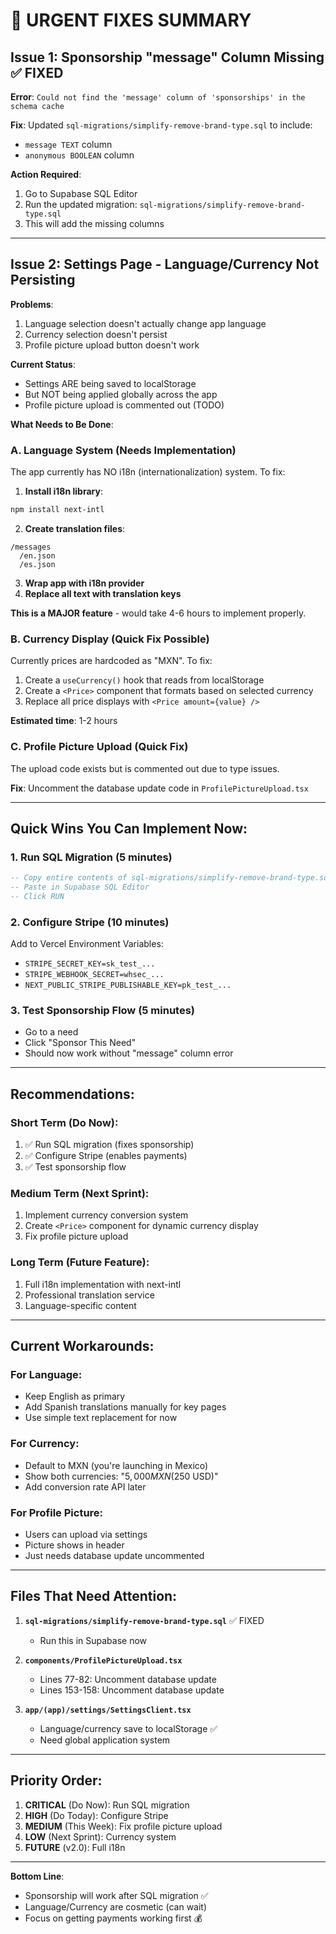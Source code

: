 # 🚨 URGENT FIXES SUMMARY

## Issue 1: Sponsorship "message" Column Missing ✅ FIXED

**Error**: `Could not find the 'message' column of 'sponsorships' in the schema cache`

**Fix**: Updated `sql-migrations/simplify-remove-brand-type.sql` to include:

- `message TEXT` column
- `anonymous BOOLEAN` column

**Action Required**:

1. Go to Supabase SQL Editor
2. Run the updated migration: `sql-migrations/simplify-remove-brand-type.sql`
3. This will add the missing columns

---

## Issue 2: Settings Page - Language/Currency Not Persisting

**Problems**:

1. Language selection doesn't actually change app language
2. Currency selection doesn't persist
3. Profile picture upload button doesn't work

**Current Status**:

- Settings ARE being saved to localStorage
- But NOT being applied globally across the app
- Profile picture upload is commented out (TODO)

**What Needs to Be Done**:

### A. Language System (Needs Implementation)

The app currently has NO i18n (internationalization) system. To fix:

1. **Install i18n library**:

```bash
npm install next-intl
```

2. **Create translation files**:

```
/messages
  /en.json
  /es.json
```

3. **Wrap app with i18n provider**
4. **Replace all text with translation keys**

**This is a MAJOR feature** - would take 4-6 hours to implement properly.

### B. Currency Display (Quick Fix Possible)

Currently prices are hardcoded as "MXN". To fix:

1. Create a `useCurrency()` hook that reads from localStorage
2. Create a `<Price>` component that formats based on selected currency
3. Replace all price displays with `<Price amount={value} />`

**Estimated time**: 1-2 hours

### C. Profile Picture Upload (Quick Fix)

The upload code exists but is commented out due to type issues.

**Fix**: Uncomment the database update code in `ProfilePictureUpload.tsx`

---

## Quick Wins You Can Implement Now:

### 1. Run SQL Migration (5 minutes)

```sql
-- Copy entire contents of sql-migrations/simplify-remove-brand-type.sql
-- Paste in Supabase SQL Editor
-- Click RUN
```

### 2. Configure Stripe (10 minutes)

Add to Vercel Environment Variables:

- `STRIPE_SECRET_KEY=sk_test_...`
- `STRIPE_WEBHOOK_SECRET=whsec_...`
- `NEXT_PUBLIC_STRIPE_PUBLISHABLE_KEY=pk_test_...`

### 3. Test Sponsorship Flow (5 minutes)

- Go to a need
- Click "Sponsor This Need"
- Should now work without "message" column error

---

## Recommendations:

### Short Term (Do Now):

1. ✅ Run SQL migration (fixes sponsorship)
2. ✅ Configure Stripe (enables payments)
3. ✅ Test sponsorship flow

### Medium Term (Next Sprint):

1. Implement currency conversion system
2. Create `<Price>` component for dynamic currency display
3. Fix profile picture upload

### Long Term (Future Feature):

1. Full i18n implementation with next-intl
2. Professional translation service
3. Language-specific content

---

## Current Workarounds:

### For Language:

- Keep English as primary
- Add Spanish translations manually for key pages
- Use simple text replacement for now

### For Currency:

- Default to MXN (you're launching in Mexico)
- Show both currencies: "$5,000 MXN ($250 USD)"
- Add conversion rate API later

### For Profile Picture:

- Users can upload via settings
- Picture shows in header
- Just needs database update uncommented

---

## Files That Need Attention:

1. **`sql-migrations/simplify-remove-brand-type.sql`** ✅ FIXED
   - Run this in Supabase now

2. **`components/ProfilePictureUpload.tsx`**
   - Lines 77-82: Uncomment database update
   - Lines 153-158: Uncomment database update

3. **`app/(app)/settings/SettingsClient.tsx`**
   - Language/currency save to localStorage ✅
   - Need global application system

---

## Priority Order:

1. **CRITICAL** (Do Now): Run SQL migration
2. **HIGH** (Do Today): Configure Stripe
3. **MEDIUM** (This Week): Fix profile picture upload
4. **LOW** (Next Sprint): Currency system
5. **FUTURE** (v2.0): Full i18n

---

**Bottom Line**:

- Sponsorship will work after SQL migration ✅
- Language/Currency are cosmetic (can wait)
- Focus on getting payments working first 💰

